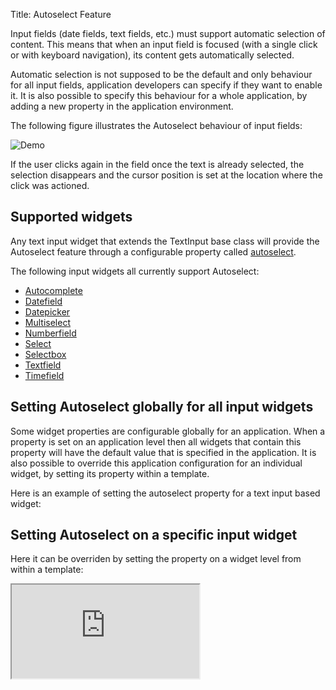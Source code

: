 Title: Autoselect Feature


Input fields (date fields, text fields, etc.) must support automatic selection of content.
This means that when an input field is focused (with a single click or with keyboard navigation), its content gets automatically selected.

Automatic selection is not supposed to be the default and only behaviour for all input fields, application developers can specify if they want to enable it.
It is also possible to specify this behaviour for a whole application, by adding a new property in the application environment.

The following figure illustrates the Autoselect behaviour of input fields:

![Demo](../images/err001v2i0.png)

If the user clicks again in the field once the text is already selected, the selection disappears and the cursor position is set at the location where the click was actioned.


## Supported widgets

Any text input widget that extends the TextInput base class will provide the Autoselect feature through a configurable property called [autoselect](http://ariatemplates.com/api/#aria.widgets.CfgBeans:TextInputCfg).

The following input widgets all currently support Autoselect:

- [Autocomplete](autocomplete)
- [Datefield](datefield)
- [Datepicker](datepicker)
- [Multiselect](multiselect)
- [Numberfield](numberfield)
- [Select](select)
- [Selectbox](selectbox)
- [Textfield](textfield)
- [Timefield](timefield)

## Setting Autoselect globally for all input widgets

Some widget properties are configurable globally for an application.
When a property is set on an application level then all widgets that contain this property will have the default value that is specified in the application.
It is also possible to override this application configuration for an individual widget, by setting its property within a template.

Here is an example of setting the autoselect property for a text input based widget:

<script src='http://snippets.ariatemplates.com/snippets/github.com/ariatemplates/documentation-code/snippets/features/autoselect/Snippet.tpl?tag=widgetsettings&lang=at&outdent=true'></script>

## Setting Autoselect on a specific input widget

Here it can be overriden by setting the property on a widget level from within a template:

<script src='http://snippets.ariatemplates.com/snippets/github.com/ariatemplates/documentation-code/snippets/features/autoselect/Snippet.tpl?tag=textfield&lang=at&outdent=true'></script>

<iframe class='samples' src='http://snippets.ariatemplates.com/samples/github.com/ariatemplates/documentation-code/samples/features/autoselect/' ></iframe>